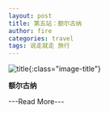 ```yaml
---
layout: post
title: 第五站：额尔古纳
author: fire
categories: travel 
tags: 说走就走 旅行
---
```


![title](http://image.sideproject.cn/title/title_128.jpg){:class="image-title"}


**额尔古纳**


---Read More---
